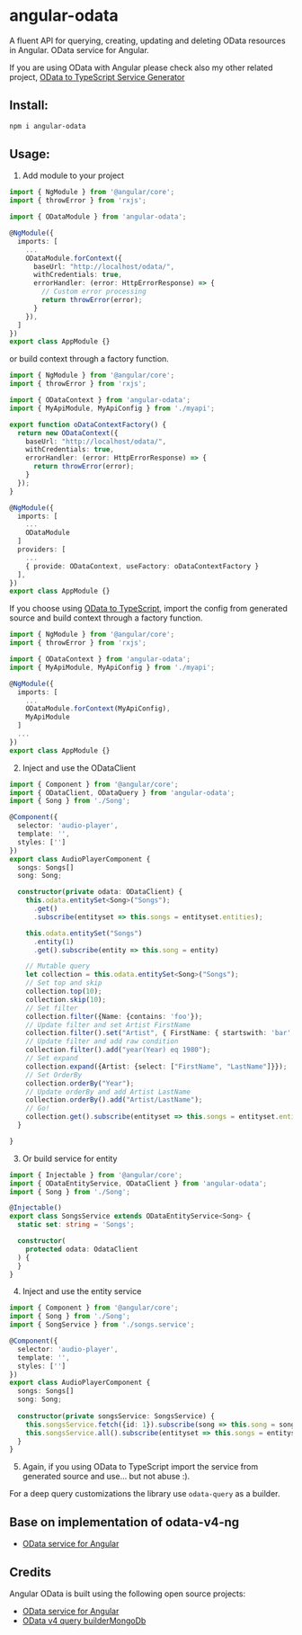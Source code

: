 # angular-odata

A fluent API for querying, creating, updating and deleting OData resources in Angular.
OData service for Angular.

If you are using OData with Angular please check also my other related project, [OData to TypeScript Service Generator](https://github.com/diegomvh/Od2Ts)

## Install:

```bash
npm i angular-odata
```

## Usage:

1) Add module to your project

```typescript
import { NgModule } from '@angular/core';
import { throwError } from 'rxjs';

import { ODataModule } from 'angular-odata';

@NgModule({
  imports: [
    ...
    ODataModule.forContext({
      baseUrl: "http://localhost/odata/",
      withCredentials: true,
      errorHandler: (error: HttpErrorResponse) => {
        // Custom error processing
        return throwError(error);
      }
    }),
  ]
})
export class AppModule {}
```

or build context through a factory function.

```typescript
import { NgModule } from '@angular/core';
import { throwError } from 'rxjs';

import { ODataContext } from 'angular-odata';
import { MyApiModule, MyApiConfig } from './myapi';

export function oDataContextFactory() {
  return new ODataContext({
    baseUrl: "http://localhost/odata/",
    withCredentials: true,
    errorHandler: (error: HttpErrorResponse) => {
      return throwError(error);
    }
  });
}

@NgModule({
  imports: [
    ...
    ODataModule
  ]
  providers: [
    ...
    { provide: ODataContext, useFactory: oDataContextFactory }
  ],
})
export class AppModule {}
```

If you choose using [OData to TypeScript](https://github.com/diegomvh/Od2Ts), import the config from generated source and build context through a factory function.

```typescript
import { NgModule } from '@angular/core';
import { throwError } from 'rxjs';

import { ODataContext } from 'angular-odata';
import { MyApiModule, MyApiConfig } from './myapi';

@NgModule({
  imports: [
    ...
    ODataModule.forContext(MyApiConfig),
    MyApiModule
  ]
  ...
})
export class AppModule {}
```

2) Inject and use the ODataClient

```typescript
import { Component } from '@angular/core';
import { ODataClient, ODataQuery } from 'angular-odata';
import { Song } from './Song';

@Component({
  selector: 'audio-player',
  template: '',
  styles: ['']
})
export class AudioPlayerComponent {
  songs: Songs[]
  song: Song; 

  constructor(private odata: ODataClient) { 
    this.odata.entitySet<Song>("Songs");
      .get()
      .subscribe(entityset => this.songs = entityset.entities);

    this.odata.entitySet("Songs")
      .entity(1)
      .get().subscribe(entity => this.song = entity)

    // Mutable query
    let collection = this.odata.entitySet<Song>("Songs");
    // Set top and skip
    collection.top(10);
    collection.skip(10);
    // Set filter
    collection.filter({Name: {contains: 'foo'});
    // Update filter and set Artist FirstName
    collection.filter().set("Artist", { FirstName: { startswith: 'bar' }});
    // Update filter and add raw condition
    collection.filter().add("year(Year) eq 1980");
    // Set expand 
    collection.expand({Artist: {select: ["FirstName", "LastName"]}});
    // Set OrderBy
    collection.orderBy("Year");
    // Update orderBy and add Artist LastName
    collection.orderBy().add("Artist/LastName");
    // Go!
    collection.get().subscribe(entityset => this.songs = entityset.entities)
  }

}
```

3) Or build service for entity

```typescript
import { Injectable } from '@angular/core';
import { ODataEntityService, ODataClient } from 'angular-odata';
import { Song } from './Song';

@Injectable()
export class SongsService extends ODataEntityService<Song> {
  static set: string = 'Songs';

  constructor(
    protected odata: OdataClient
  ) {
  } 
}
```

4) Inject and use the entity service

```typescript
import { Component } from '@angular/core';
import { Song } from './Song';
import { SongService } from './songs.service';

@Component({
  selector: 'audio-player',
  template: '',
  styles: ['']
})
export class AudioPlayerComponent {
  songs: Songs[]
  song: Song; 
  
  constructor(private songsService: SongsService) {
    this.songsService.fetch({id: 1}).subscribe(song => this.song = song)
    this.songsService.all().subscribe(entityset => this.songs = entityset.entities)
  }
}
```

5) Again, if you using OData to TypeScript import the service from generated source and use... but not abuse :). 

For a deep query customizations the library use `odata-query` as a builder.

## Base on implementation of odata-v4-ng
 - [OData service for Angular](https://github.com/riccardomariani/odata-v4-ng)

## Credits
Angular OData is built using the following open source projects:
- [OData service for Angular](https://github.com/riccardomariani/odata-v4-ng)
- [OData v4 query builderMongoDb](https://github.com/techniq/odata-query)